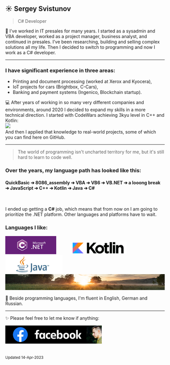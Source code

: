 
## ☀️ Sergey Svistunov
> C# Developer 

👔   I've worked in IT presales for many years. I started as a sysadmin and VBA developer, worked as a project manager, business analyst, and continued in presales. I've been researching, building and selling complex solutions all my life.
Then I decided to switch to programming and now I work as a C# developer.
<br>
***
### I have significant experience in three areas:
* Printing and document processing (worked at Xerox and Kyocera),
* IoT projects for cars (Brightbox, C-Cars),
* Banking and payment systems (Ingenico, Blockchain startup).

💻 After years of working in so many very different companies and environments, around 2020 I decided to expand my skills in a more technical direction. I started with CodeWars achieving 3kyu level in C++ and Kotlin: <br> <img src="https://www.codewars.com/users/SergeyFM/badges/large?theme=light"> <br> 
And then I applied that knowledge to real-world projects, some of which you can find here on GitHub.
<br>
***
> The world of programming isn't uncharted territory for me,  but it's still hard to learn to code well. 

### Over the years, my language path has looked like this:

#### QuickBasic ➔ 8086_assembly ➔ VBA ➔ VB6 ➔ VB.NET ➔ a looong break ➔ JavaScript ➔ C++ ➔ Kotlin ➔ Java ➔ C# 

<br>

I ended up getting a **C#** job, which means that from now on I am going to prioritize the .NET platform. Other languages and platforms have to wait. <br>

### Languages I like:

<img src="small_c-sharp-dot-net.png" height=57px> &nbsp;&nbsp;&nbsp;&nbsp;&nbsp;&nbsp;&nbsp;&nbsp;&nbsp;
<img src="small_kotlin.png" height=40px> &nbsp;&nbsp;
<img src="small_java.png" height=57px>
<img src="panorama.jpg" height=50px width=100%>

🏃 Beside programming languages, I'm fluent in English, German and Russian.
<br>

***

✨ Please feel free to let me know if anything:  

<a href="https://www.facebook.com/svistunovsergey" target="_blank">
   <img src="my_fb_icon.png" height=57px> 
</a>
<br><br><br>
<sup> Updated 14-Apr-2023 </sup>


